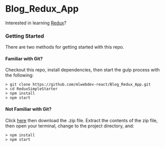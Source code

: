 # Blog_Redux_App

Interested in learning [Redux](https://www.udemy.com/react-redux/)?

### Getting Started

There are two methods for getting started with this repo.

#### Familiar with Git?
Checkout this repo, install dependencies, then start the gulp process with the following:

```
> git clone https://github.com/mlwebdev-react/Blog_Redux_App.git
> cd ReduxSimpleStarter
> npm install
> npm start
```

#### Not Familiar with Git?
Click [here](https://github.com/mlwebdev-react/Blog_Redux_App.gi) then download the .zip file.  Extract the contents of the zip file, then open your terminal, change to the project directory, and:

```
> npm install
> npm start
```
